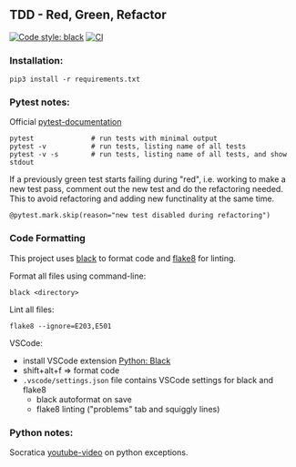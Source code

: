 ## TDD - Red, Green, Refactor
[![Code style: black](https://img.shields.io/badge/code%20style-black-000000.svg)](https://github.com/psf/black)
[![CI](https://github.com/qleisan/tdd_training/actions/workflows/CI.yaml/badge.svg)](https://github.com/qleisan/tdd_training/actions/workflows/CI.yaml)

### Installation:

```
pip3 install -r requirements.txt
```

### Pytest notes:

Official [pytest-documentation](https://docs.pytest.org/)

```
pytest              # run tests with minimal output
pytest -v           # run tests, listing name of all tests
pytest -v -s        # run tests, listing name of all tests, and show stdout
```

If a previously green test starts failing during "red", i.e. working to make a new test pass, comment out the new test and do the refactoring needed. This to avoid refactoring and adding new functinality at the same time.
```
@pytest.mark.skip(reason="new test disabled during refactoring")
```

### Code Formatting

This project uses [black](https://github.com/psf/black) to format code and [flake8](https://flake8.pycqa.org/en/latest/) for linting.

Format all files using command-line:
```
black <directory>
```
Lint all files:
```
flake8 --ignore=E203,E501
```
VSCode:
- install VSCode extension [Python: Black](https://marketplace.visualstudio.com/items?itemName=ms-python.python)
- shift+alt+f => format code
- `.vscode/settings.json` file contains VSCode settings for black and flake8
    - black autoformat on save
    - flake8 linting ("problems" tab and squiggly lines)


### Python notes:

Socratica [youtube-video](https://youtu.be/nlCKrKGHSSk) on python exceptions.



